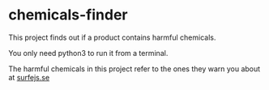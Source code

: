# chemicals-finder
This project finds out if a product contains harmful chemicals.

You only need python3 to run it from a terminal.

The harmful chemicals in this project refer to the ones they warn you about at [surfejs.se](https://www.surfejs.se/varstingamnen/)

